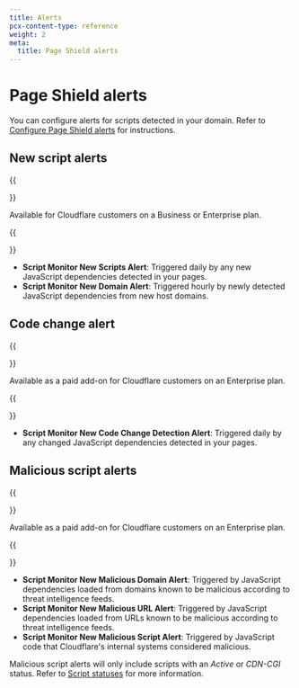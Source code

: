 ```yaml
---
title: Alerts
pcx-content-type: reference
weight: 2
meta:
  title: Page Shield alerts
---
```


# Page Shield alerts

You can configure alerts for scripts detected in your domain. Refer to [Configure Page Shield alerts](/page-shield/use-dashboard/configure-alerts/) for instructions.

## New script alerts

{{<Aside type="note">}}

Available for Cloudflare customers on a Business or Enterprise plan.

{{</Aside>}}

- **Script Monitor New Scripts Alert**: Triggered daily by any new JavaScript dependencies detected in your pages.
- **Script Monitor New Domain Alert**: Triggered hourly by newly detected JavaScript dependencies from new host domains.

## Code change alert

{{<Aside type="note">}}

Available as a paid add-on for Cloudflare customers on an Enterprise plan.

{{</Aside>}}

- **Script Monitor New Code Change Detection Alert**: Triggered daily by any changed JavaScript dependencies detected in your pages.

## Malicious script alerts

{{<Aside type="note">}}

Available as a paid add-on for Cloudflare customers on an Enterprise plan.

{{</Aside>}}

- **Script Monitor New Malicious Domain Alert**: Triggered by JavaScript dependencies loaded from domains known to be malicious according to threat intelligence feeds.
- **Script Monitor New Malicious URL Alert**: Triggered by JavaScript dependencies loaded from URLs known to be malicious according to threat intelligence feeds.
- **Script Monitor New Malicious Script Alert**: Triggered by JavaScript code that Cloudflare's internal systems considered malicious.

Malicious script alerts will only include scripts with an _Active_ or _CDN-CGI_ status. Refer to [Script statuses](/page-shield/reference/script-statuses/) for more information.
